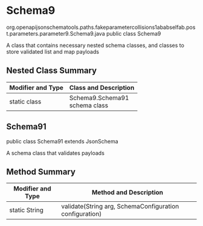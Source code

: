 # Schema9
org.openapijsonschematools.paths.fakeparametercollisions1ababselfab.post.parameters.parameter9.Schema9.java
public class Schema9

A class that contains necessary nested schema classes, and classes to store validated list and map payloads

## Nested Class Summary
| Modifier and Type | Class and Description |
| ----------------- | ---------------------- |
| static class | Schema9.Schema91<br> schema class |

## Schema91
public class Schema91
extends JsonSchema

A schema class that validates payloads


## Method Summary
| Modifier and Type | Method and Description |
| ----------------- | ---------------------- |
| static String | validate(String arg, SchemaConfiguration configuration) |
